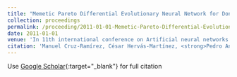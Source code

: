 ```yaml
---
title: "Memetic Pareto Differential Evolutionary Neural Network for Donor-Recipient Matching in Liver Transplantation"
collection: proceedings
permalink: /proceeding/2011-01-01-Memetic-Pareto-Differential-Evolutionary-Neural-Network-for-Donor-Recipient-Matching-in-Liver-Transp
date: 2011-01-01
venue: 'In 11th international conference on Artificial neural networks conference (IWANN&apos;11)'
citation: 'Manuel Cruz-Ramírez, César Hervás-Martínez, <strong>Pedro Antonio Gutiérrez</strong>, Javier Briceño, Manuel Mata, &quot;Memetic Pareto Differential Evolutionary Neural Network for Donor-Recipient Matching in Liver Transplantation.&quot; In 11th international conference on Artificial neural networks conference (IWANN&amp;apos;11), Advances in Computational Intelligence, Vol. II, 2011, pp.129-136.'
---
```

Use [Google Scholar](https://scholar.google.com/scholar?q=Memetic+Pareto+Differential+Evolutionary+Neural+Network+for+Donor+Recipient+Matching+in+Liver+Transplantation){:target="_blank"} for full citation
